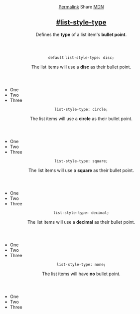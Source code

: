 <section id="list-style-type" class="property">
  <header class="property__header">
    <nav class="property__links">
      <a class="property__links-direct" href="/property/list-style-type/" data-property-name="list-style-type"
        data-tooltip="Single page for this property">Permalink</a>
      <a class="property__share" data-tooltip="Share on Twitter or Facebook"
        data-property-name="list-style-type">Share</a>
      <a target="_blank" href="https://developer.mozilla.org/en/docs/Web/CSS/list-style-type"
        data-tooltip="See on Mozilla Developer Network" rel="external">MDN</a>
    </nav>
    <h2 class="property__name">
      <a href="#list-style-type"><span>#</span>list-style-type</a>
    </h2>
    <div class="property__description">
      <p>Defines the <strong>type</strong> of a list item&#39;s <strong>bullet point</strong>.</p>
    </div>
  </header>
  <section class="example">
    <header class="example__header">
      <p class="example__name">
        <code class="example--default" data-tooltip="This is the property's default value">default</code>
        <code class="example--value" data-tooltip="Click to copy"
          data-clipboard-text="list-style-type: disc;">list-style-type: disc;</code>
      </p>
      <div class="example__description">
        <p>The list items will use a <strong>disc</strong> as their bullet point.</p>
      </div>
    </header>
    <aside class="example__preview">
      <div class="example__browser"><i></i><i></i><i></i></div>
      <div class="example__output">
        <div class="example__output-div list-style-type " id="list-style-type-disc">
          <ul>
            <li>One</li>
            <li>Two</li>
            <li>Three</li>
          </ul>
        </div>
      </div>
    </aside>
  </section>
  <section class="example">
    <header class="example__header">
      <p class="example__name">
        <code class="example--value" data-tooltip="Click to copy"
          data-clipboard-text="list-style-type: circle;">list-style-type: circle;</code>
      </p>
      <div class="example__description">
        <p>The list items will use a <strong>circle</strong> as their bullet point.</p>
      </div>
    </header>
    <aside class="example__preview">
      <div class="example__browser"><i></i><i></i><i></i></div>
      <div class="example__output">
        <div class="example__output-div list-style-type " id="list-style-type-circle">
          <ul>
            <li>One</li>
            <li>Two</li>
            <li>Three</li>
          </ul>
        </div>
      </div>
    </aside>
  </section>
  <section class="example">
    <header class="example__header">
      <p class="example__name">
        <code class="example--value" data-tooltip="Click to copy"
          data-clipboard-text="list-style-type: square;">list-style-type: square;</code>
      </p>
      <div class="example__description">
        <p>The list items will use a <strong>square</strong> as their bullet point.</p>
      </div>
    </header>
    <aside class="example__preview">
      <div class="example__browser"><i></i><i></i><i></i></div>
      <div class="example__output">
        <div class="example__output-div list-style-type " id="list-style-type-square">
          <ul>
            <li>One</li>
            <li>Two</li>
            <li>Three</li>
          </ul>
        </div>
      </div>
    </aside>
  </section>
  <section class="example">
    <header class="example__header">
      <p class="example__name">
        <code class="example--value" data-tooltip="Click to copy"
          data-clipboard-text="list-style-type: decimal;">list-style-type: decimal;</code>
      </p>
      <div class="example__description">
        <p>The list items will use a <strong>decimal</strong> as their bullet point.</p>
      </div>
    </header>
    <aside class="example__preview">
      <div class="example__browser"><i></i><i></i><i></i></div>
      <div class="example__output">
        <div class="example__output-div list-style-type " id="list-style-type-decimal">
          <ul>
            <li>One</li>
            <li>Two</li>
            <li>Three</li>
          </ul>
        </div>
      </div>
    </aside>
  </section>
  <section class="example">
    <header class="example__header">
      <p class="example__name">
        <code class="example--value" data-tooltip="Click to copy"
          data-clipboard-text="list-style-type: none;">list-style-type: none;</code>
      </p>
      <div class="example__description">
        <p>The list items will have <strong>no</strong> bullet point.</p>
      </div>
    </header>
    <aside class="example__preview">
      <div class="example__browser"><i></i><i></i><i></i></div>
      <div class="example__output">
        <div class="example__output-div list-style-type " id="list-style-type-none">
          <ul>
            <li>One</li>
            <li>Two</li>
            <li>Three</li>
          </ul>
        </div>
      </div>
    </aside>
  </section>
</section>
